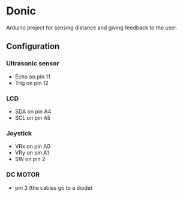 # Donic

Arduino project for sensing distance and giving feedback to the user.

## Configuration

### Ultrasonic sensor

- Echo on pin 11
- Trig on pin 12

### LCD

- SDA on pin A4
- SCL on pin A5

### Joystick

- VRx on pin A0
- VRy on pin A1
- SW on pin 2

### DC MOTOR

- pin 3 (the cables go to a diode)
